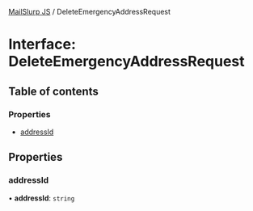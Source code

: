 [MailSlurp JS](../README.md) / DeleteEmergencyAddressRequest

# Interface: DeleteEmergencyAddressRequest

## Table of contents

### Properties

- [addressId](DeleteEmergencyAddressRequest.md#addressid)

## Properties

### addressId

• **addressId**: `string`
